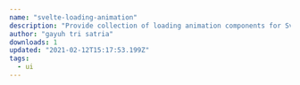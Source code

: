 ```yaml
---
name: "svelte-loading-animation"
description: "Provide collection of loading animation components for Svelte."
author: "gayuh tri satria"
downloads: 1
updated: "2021-02-12T15:17:53.199Z"
tags: 
  - ui
---
```


